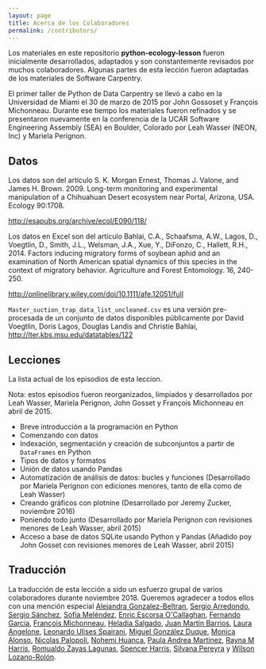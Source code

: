 ```yaml
---
layout: page
title: Acerca de los Colaboradores
permalink: /contributors/
---
```


Los materiales en este repositorio **python-ecology-lesson** fueron inicialmente desarrollados, adaptados y son constantemente revisados por muchos colaboradores. Algunas partes de esta lección fueron adaptadas de los materiales de Software Carpentry.

El primer taller de Python de Data Carpentry se llevó a cabo en la Universidad de Miami el 30 de marzo de 2015 por John Gossoset y François Michonneau. Durante ese tiempo los materiales fueron refinados y se presentaron nuevamente en la conferencia de la UCAR Software Engineering Assembly (SEA) en Boulder, Colorado por Leah Wasser (NEON, Inc) y Mariela Perignon.

## Datos

Los datos son del artículo S. K. Morgan Ernest, Thomas J. Valone, and James H. Brown. 2009. Long-term monitoring and experimental manipulation of a Chihuahuan Desert ecosystem near Portal, Arizona, USA. Ecology 90:1708.

http://esapubs.org/archive/ecol/E090/118/

Los datos en Excel son del artículo Bahlai, C.A., Schaafsma, A.W., Lagos, D., Voegtlin, D., Smith, J.L., Welsman, J.A., Xue, Y., DiFonzo, C., Hallett, R.H., 2014. Factors inducing migratory forms of soybean aphid and an examination of North American spatial dynamics of this species in the context of migratory behavior. Agriculture and Forest Entomology. 16, 240-250.

http://onlinelibrary.wiley.com/doi/10.1111/afe.12051/full

`Master_suction_trap_data_list_uncleaned.csv` es una versión pre-procesada de un conjunto de datos disponibles públicamente por David Voegtlin, Doris Lagos, Douglas Landis and Christie Bahlai, http://lter.kbs.msu.edu/datatables/122

## Lecciones

La lista actual de los episodios de esta leccion.

Nota: estos episodios fueron reorganizados, limpiados y desarrollados por Leah Wasser, Mariela Perignon, John Gosset y François Michonneau en abril de 2015.

 - Breve introducción a la programación en Python
 - Comenzando con datos
 - Indexación, segmentación y creación de subconjuntos a partir de `DataFrames` en Python
 - Tipos de datos y formatos
 - Unión de datos usando Pandas
 - Automatización de análisis de datos: bucles y funciones (Desarrollado por Mariela Perignon con ediciones menores, tanto de ella como de Leah Wasser)
 - Creando gráficos con plotnine (Desarrollado por Jeremy Zucker, noviembre 2016)
 - Poniendo todo junto (Desarrollado por Mariela Perignon con revisiones menores de Leah Wasser, abril 2015)
 - Acceso a base de datos SQLite usando Python y Pandas (Añadido poy John Gosset con revisiones menores de Leah Wasser, abril 2015)

## Traducción

La traducción de esta lección a sido un esfuerzo grupal de varios colaboradores durante noviembre 2018. Queremos agradecer a todos ellos con una mención especial [Alejandra Gonzalez-Beltran](https://github.com/agbeltran), [Sergio Arredondo](https://github.com/arredondo23), [Sergio Sánchez](https://github.com/chekos), [Sofía Meléndez](https://github.com/ComplejoC),  [Enric Escorsa O'Callaghan](https://github.com/enricescorsa), [Fernando Garcia](https://github.com/fergarciafer), [François Michonneau](https://github.com/fmichonneau), [Heladia Salgado](https://github.com/Helysalgado), [Juan Martín Barrios](https://github.com/jmbarrios), [Laura Angelone](https://github.com/LauCIFASIS), [Leonardo Ulises Spairani](https://github.com/LUS24), [Miguel González Duque](https://github.com/miguelgondu), [Monica Alonso](https://github.com/monialo2000), [Nicolas Palopoli](https://github.com/NPalopoli), [Nohemi Huanca](https://github.com/nohemihuanca), [Paula Andrea Martinez](https://github.com/orchid00), [Rayna M Harris](https://github.com/raynamharris), [Romualdo Zayas Lagunas](https://github.com/rzayas), [Spencer Harris](https://github.com/spencerbh), [Silvana Pereyra](https://github.com/spereyra) y [Wilson Lozano-Rolón](https://github.com/welozano).
